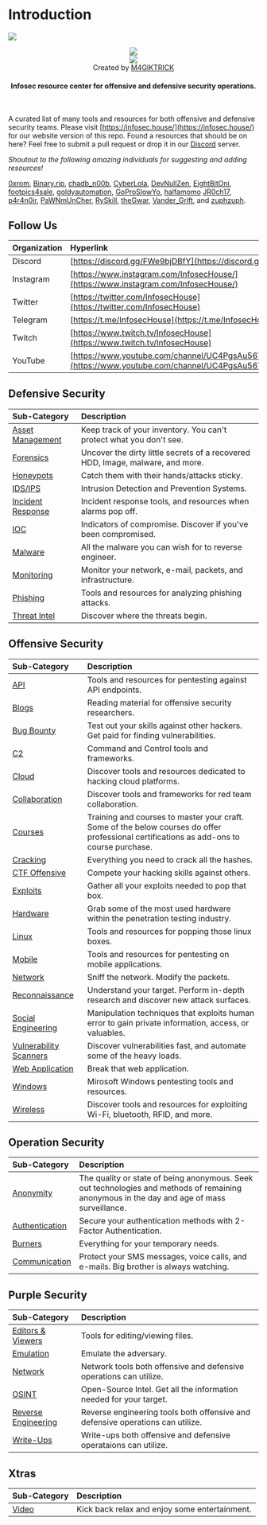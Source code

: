 # Introduction

![](https://raw.githubusercontent.com/InfosecHouse/InfosecHouse/main/img/infosechouse-banner.png)

<p align="center"> 
<img src="https://img.shields.io/github/last-commit/infosechouse/infosechouse?color=%23947cb0&style=for-the-badge"><br>
<img src="https://img.shields.io/twitter/follow/infosechouse?style=social"><br>
Created by <a href="https://twitter.com/m4giktrick">M4GIKTRICK</a>
</p>

<h4 align="center">
Infosec resource center for offensive and defensive security operations.
</h4>
<br>

A curated list of many tools and resources for both offensive and defensive security teams. Please visit [https://infosec.house/](https://infosec.house/) for our website version of this repo. Found a resources that should be on here? Feel free to submit a pull request or drop it in our [Discord](https://discord.gg/FWe9bjDBfY) server.

_Shoutout to the following amazing individuals for suggesting and adding resources!_

[0xrom](https://www.twitch.tv/0xrom), [Binary.rip](https://www.instagram.com/binary.rip/), [chadb\_n00b](https://www.twitch.tv/chadb_n00b), [CyberLola](https://www.twitch.tv/CyberLola), [DevNullZen](https://www.twitch.tv/DevNullZen), [EightBitOni](https://www.twitch.tv/eightbitoni/), [footpics4sale](https://www.twitch.tv/footpics4sale), [goldyautomation](https://www.twitch.tv/goldyautomation), [GoProSlowYo](https://www.twitch.tv/goproslowyo), [halfamomo](https://www.twitch.tv/halfamomo) [JR0ch17](https://twitter.com/JR0ch17), [p4r4n0ir](https://www.twitch.tv/p4r4n0ir), [PaWNmUnCher](https://www.twitch.tv/PaWNmUnCher), [RySkill](https://www.twitch.tv/ryskill), [theGwar](https://www.twitch.tv/thegwar), [Vander_Grift](https://www.twitch.tv/Vander_Grift), and [zuphzuph](https://www.twitch.tv/zuphzuph).

## Follow Us

| Organization | Hyperlink |
| :--- | :--- |
| Discord | [https://discord.gg/FWe9bjDBfY](https://discord.gg/FWe9bjDBfY) |
| Instagram | [https://www.instagram.com/InfosecHouse/](https://www.instagram.com/InfosecHouse/) |
| Twitter | [https://twitter.com/InfosecHouse](https://twitter.com/InfosecHouse) |
| Telegram | [https://t.me/InfosecHouse](https://t.me/InfosecHouse) |
| Twitch | [https://www.twitch.tv/InfosecHouse](https://www.twitch.tv/InfosecHouse) |
| YouTube | [https://www.youtube.com/channel/UC4PgsAu56TSpzH66aIOqbKQ](https://www.youtube.com/channel/UC4PgsAu56TSpzH66aIOqbKQ) |

## Defensive Security

| Sub-Category | Description |
| :--- | :--- |
| [Asset Management](defensive-security/defensive-assets-management.md) | Keep track of your inventory. You can't protect what you don't see. |
| [Forensics](defensive-security/defensive-forensics.md) | Uncover the dirty little secrets of a recovered HDD, Image, malware, and more. |
| [Honeypots](defensive-security/defensive-honeypot.md) | Catch them with their hands/attacks sticky. |
| [IDS/IPS](defensive-security/defensive-ids-ips.md) | Intrusion Detection and Prevention Systems. |
| [Incident Response](defensive-security/defensive-ir.md) | Incident response tools, and resources when alarms pop off. |
| [IOC](defensive-security/defensive-ioc.md) | Indicators of compromise. Discover if you've been compromised. |
| [Malware](defensive-security/defensive-malware.md) | All the malware you can wish for to reverse engineer. |
| [Monitoring](defensive-security/defensive-monitoring.md) | Monitor your network, e-mail, packets, and infrastructure. |
| [Phishing](defensive-security/defensive-phishing.md) | Tools and resources for analyzing phishing attacks. |
| [Threat Intel](defensive-security/defensive-threat-intel.md) | Discover where the threats begin. |

## Offensive Security

| Sub-Category | Description |
| :--- | :--- |
| [API](offensive-security/offensive-api.md) | Tools and resources for pentesting against API endpoints. |
| [Blogs](offensive-security/offensive-blogs.md) | Reading material for offensive security researchers. |
| [Bug Bounty](offensive-security/offensive-bug-bounty.md) | Test out your skills against other hackers. Get paid for finding vulnerabilities. |
| [C2](offensive-security/offensive-C2.md) | Command and Control tools and frameworks. |
| [Cloud](offensive-security/offensive-cloud.md) | Discover tools and resources dedicated to hacking cloud platforms. |
| [Collaboration](offensive-security/offensive-collab.md) | Discover tools and frameworks for red team collaboration. |
| [Courses](offensive-security/offensive-courses.md) | Training and courses to master your craft. Some of the below courses do offer professional certifications as add-ons to course purchase. |
| [Cracking](offensive-security/offensive-cracking.md) | Everything you need to crack all the hashes. |
| [CTF Offensive](offensive-security/offensive-ctf.md) | Compete your hacking skills against others. |
| [Exploits](offensive-security/offensive-exploits.md) | Gather all your exploits needed to pop that box. |
| [Hardware](offensive-security/offensive-hardware.md) | Grab some of the most used hardware within the penetration testing industry. |
| [Linux](offensive-security/offensive-linux.md) | Tools and resources for popping those linux boxes. |
| [Mobile](offensive-security/offensive-mobile.md) | Tools and resources for pentesting on mobile applications. |
| [Network](offensive-security/offensive-network.md) | Sniff the network. Modify the packets. |
| [Reconnaissance](offensive-security/offensive-recon.md) | Understand your target. Perform in-depth research and discover new attack surfaces. |
| [Social Engineering](offensive-security/offensive-social-engineering.md) | Manipulation techniques that exploits human error to gain private information, access, or valuables. |
| [Vulnerability Scanners](offensive-security/offensive-vuln-scanners.md) | Discover vulnerabilities fast, and automate some of the heavy loads. |
| [Web Application](offensive-security/offensive-web-app.md) | Break that web application. |
| [Windows](offensive-security/offensive-windows.md) | Mirosoft Windows pentesting tools and resources. |
| [Wireless](offensive-security/offensive-wireless.md) | Discover tools and resources for exploiting Wi-Fi, bluetooth, RFID, and more. |

## Operation Security

| Sub-Category | Description |
| :--- | :--- |
| [Anonymity](operation-security/operation-anonymity.md) | The quality or state of being anonymous. Seek out technologies and methods of remaining anonymous in the day and age of mass surveillance. |
| [Authentication](operation-security/operation-authentication.md) | Secure your authentication methods with 2-Factor Authentication. |
| [Burners](operation-security/operation-burners.md) | Everything for your temporary needs. |
| [Communication](operation-security/operation-communication.md) | Protect your SMS messages, voice calls, and e-mails. Big brother is always watching. |

## Purple Security

| Sub-Category | Description |
| :--- | :--- |
| [Editors & Viewers](purple-security/purple-editor-viewer.md) | Tools for editing/viewing files. |
| [Emulation](purple-security/purple-emulation.md) | Emulate the adversary. |
| [Network](purple-security/purple-network.md) | Network tools both offensive and defensive operations can utilize. |
| [OSINT](purple-security/purple-osint.md) | Open-Source Intel. Get all the information needed for your target. |
| [Reverse Engineering](purple-security/purple-re.md) | Reverse engineering tools both offensive and defensive operations can utilize. |
| [Write-Ups](purple-security/purple-write-ups.md) | Write-ups both offensive and defensive operataions can utilize. |

## Xtras

| Sub-Category | Description |
| :--- | :--- |
| [Video](xtras/xtras-video.md) | Kick back relax and enjoy some entertainment. |

